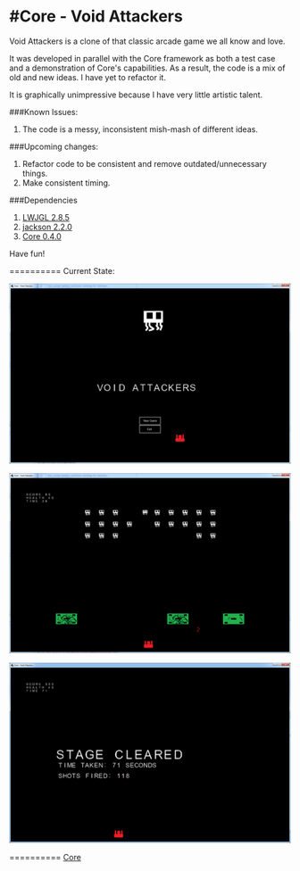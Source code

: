#Core - Void Attackers
==========

Void Attackers is a clone of that classic arcade game we all know and love.


It was developed in parallel with the Core framework as both a test case and a demonstration of Core's capabilities.
As a result, the code is a mix of old and new ideas. I have yet to refactor it.


It is graphically unimpressive because I have very little artistic talent.


###Known Issues:
1. The code is a messy, inconsistent mish-mash of different ideas.

###Upcoming changes:
1. Refactor code to be consistent and remove outdated/unnecessary things.
2. Make consistent timing.

###Dependencies
1. [LWJGL 2.8.5](www.lwjgl.org)
2. [jackson 2.2.0](www.jackson.codehaus.org)
3. [Core 0.4.0](www.github.com/jgefroh/core)

Have fun!

==========
Current State:

![The Menu](/ss/31MAY13.png)

![Gameplay](/ss/31MAY13_1.png)

![Victory](/ss/31MAY13_2.png)

==========
[Core](https://github.com/JGefroh/core)
